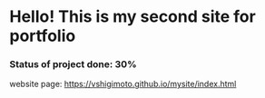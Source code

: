 <h1>Hello! This is my second site for portfolio</h1>
<h3>Status of project done: 30%</h3>

website page: https://vshigimoto.github.io/mysite/index.html

